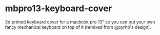 # mbpro13-keyboard-cover
3d printed keyboard cover for a macbook pro 13" so you can put your own fancy mechanical keyboard on top of it (remixed from @pyrho's design).
